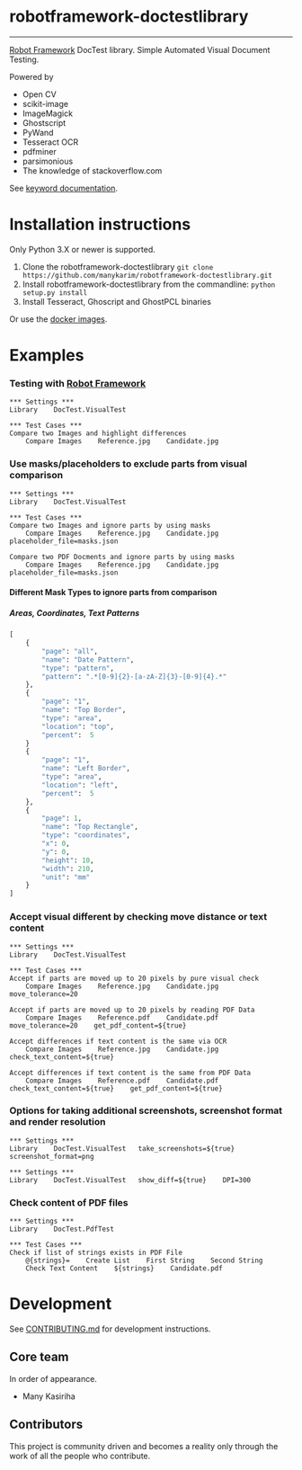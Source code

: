 # robotframework-doctestlibrary
----

[Robot Framework](https://robotframework.org) DocTest library.
Simple Automated Visual Document Testing.

Powered by
- Open CV
- scikit-image
- ImageMagick
- Ghostscript
- PyWand
- Tesseract OCR
- pdfminer
- parsimonious
- The knowledge of stackoverflow.com

See [keyword documentation](https://github.com/manykarim/robotframework-doctestlibrary/DocTest.html).

# Installation instructions

Only Python 3.X or newer is supported.

1. Clone the robotframework-doctestlibrary `git clone https://github.com/manykarim/robotframework-doctestlibrary.git`
2. Install robotframework-doctestlibrary from the commandline: `python setup.py install`
3. Install Tesseract, Ghoscript and GhostPCL binaries

Or use the [docker images](https://github.com/manykarim/robotframework-doctestlibrary/packages).

# Examples

### Testing with [Robot Framework](https://robotframework.org)
```RobotFramework
*** Settings ***
Library    DocTest.VisualTest

*** Test Cases ***
Compare two Images and highlight differences
    Compare Images    Reference.jpg    Candidate.jpg
```

### Use masks/placeholders to exclude parts from visual comparison

```RobotFramework
*** Settings ***
Library    DocTest.VisualTest

*** Test Cases ***
Compare two Images and ignore parts by using masks
    Compare Images    Reference.jpg    Candidate.jpg    placeholder_file=masks.json

Compare two PDF Docments and ignore parts by using masks
    Compare Images    Reference.jpg    Candidate.jpg    placeholder_file=masks.json
```
#### Different Mask Types to ignore parts from comparison
##### Areas, Coordinates, Text Patterns
```python
[
    {
		"page": "all",
		"name": "Date Pattern",
		"type": "pattern",
		"pattern": ".*[0-9]{2}-[a-zA-Z]{3}-[0-9]{4}.*"
    },
    {
		"page": "1",
		"name": "Top Border",
		"type": "area",
        "location": "top",
        "percent":  5
    }
    {
		"page": "1",
		"name": "Left Border",
		"type": "area",
        "location": "left",
        "percent":  5
    },
    {
		"page": 1,
		"name": "Top Rectangle",
		"type": "coordinates",
		"x": 0,
		"y": 0,
		"height": 10,
		"width": 210,
		"unit": "mm"
	}
]
```
### Accept visual different by checking move distance or text content

```RobotFramework
*** Settings ***
Library    DocTest.VisualTest

*** Test Cases ***
Accept if parts are moved up to 20 pixels by pure visual check
    Compare Images    Reference.jpg    Candidate.jpg    move_tolerance=20

Accept if parts are moved up to 20 pixels by reading PDF Data
    Compare Images    Reference.pdf    Candidate.pdf    move_tolerance=20    get_pdf_content=${true}

Accept differences if text content is the same via OCR
    Compare Images    Reference.jpg    Candidate.jpg    check_text_content=${true}

Accept differences if text content is the same from PDF Data
    Compare Images    Reference.pdf    Candidate.pdf    check_text_content=${true}    get_pdf_content=${true}
```
### Options for taking additional screenshots, screenshot format and render resolution

```RobotFramework
*** Settings ***
Library    DocTest.VisualTest   take_screenshots=${true}    screenshot_format=png
```

```RobotFramework
*** Settings ***
Library    DocTest.VisualTest   show_diff=${true}    DPI=300
```

### Check content of PDF files

```RobotFramework
*** Settings ***
Library    DocTest.PdfTest

*** Test Cases ***
Check if list of strings exists in PDF File
    @{strings}=    Create List    First String    Second String
    Check Text Content    ${strings}    Candidate.pdf
```


# Development

See [CONTRIBUTING.md](CONTRIBUTING.md) for development instructions.

## Core team

In order of appearance.

  * Many Kasiriha

## Contributors

This project is community driven and becomes a reality only through the work of all the people who contribute.